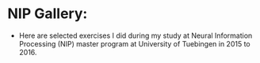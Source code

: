 # NIP Gallery:
- Here are selected exercises I did during my study at Neural Information Processing (NIP) master program at University of Tuebingen in 2015 to 2016.
